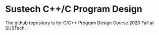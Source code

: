 # Sustech C++/C Program Design
The github repository is for C/C++ Program Design Course 2020 Fall at SUSTech.
